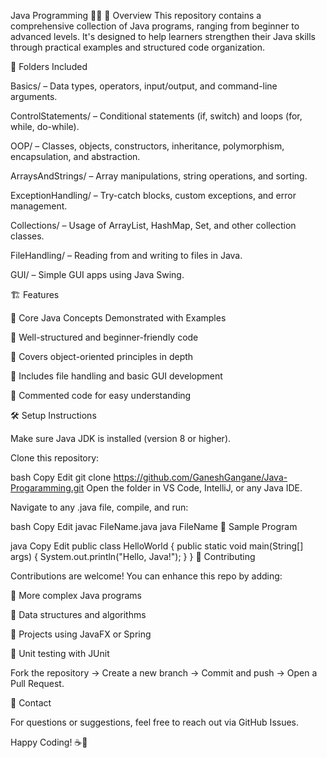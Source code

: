 Java Programming 🧑‍💻
📌 Overview
This repository contains a comprehensive collection of Java programs, ranging from beginner to advanced levels. It's designed to help learners strengthen their Java skills through practical examples and structured code organization.

📂 Folders Included

Basics/ – Data types, operators, input/output, and command-line arguments.

ControlStatements/ – Conditional statements (if, switch) and loops (for, while, do-while).

OOP/ – Classes, objects, constructors, inheritance, polymorphism, encapsulation, and abstraction.

ArraysAndStrings/ – Array manipulations, string operations, and sorting.

ExceptionHandling/ – Try-catch blocks, custom exceptions, and error management.

Collections/ – Usage of ArrayList, HashMap, Set, and other collection classes.

FileHandling/ – Reading from and writing to files in Java.

GUI/ – Simple GUI apps using Java Swing.

🏗️ Features

🔸 Core Java Concepts Demonstrated with Examples

🔸 Well-structured and beginner-friendly code

🔸 Covers object-oriented principles in depth

🔸 Includes file handling and basic GUI development

🔸 Commented code for easy understanding

🛠️ Setup Instructions

Make sure Java JDK is installed (version 8 or higher).

Clone this repository:

bash
Copy
Edit
git clone https://github.com/GaneshGangane/Java-Progaramming.git
Open the folder in VS Code, IntelliJ, or any Java IDE.

Navigate to any .java file, compile, and run:

bash
Copy
Edit
javac FileName.java
java FileName
📜 Sample Program

java
Copy
Edit
public class HelloWorld {
    public static void main(String[] args) {
        System.out.println("Hello, Java!");
    }
}
🚀 Contributing

Contributions are welcome!
You can enhance this repo by adding:

🔹 More complex Java programs

🔹 Data structures and algorithms

🔹 Projects using JavaFX or Spring

🔹 Unit testing with JUnit

Fork the repository → Create a new branch → Commit and push → Open a Pull Request.

📧 Contact

For questions or suggestions, feel free to reach out via GitHub Issues.

Happy Coding! ☕🚀

